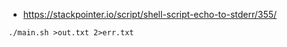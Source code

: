 * https://stackpointer.io/script/shell-script-echo-to-stderr/355/


```
./main.sh >out.txt 2>err.txt
```
